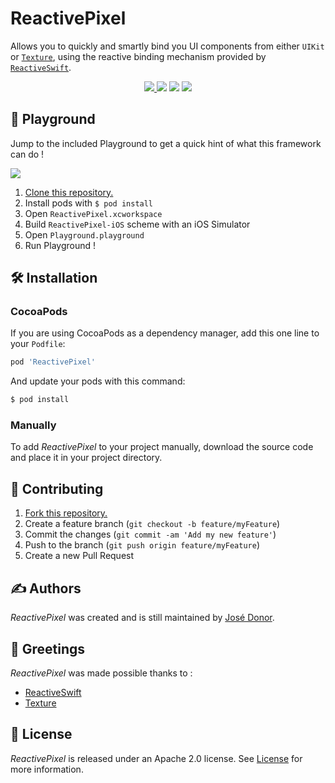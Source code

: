 # ReactivePixel

Allows you to quickly and smartly bind you UI components from either `UIKit` or [`Texture`](https://github.com/TextureGroup/Texture), using the reactive binding mechanism provided by [`ReactiveSwift`](https://github.com/ReactiveCocoa/ReactiveSwift).
<p align="center">
	<a href="https://swift.org">
        <img src="https://img.shields.io/badge/Swift-4.2-orange.svg" />
    </a>
    <a>
        <img src="https://img.shields.io/badge/platform-iOS-lightgrey.svg" />
    </a>
    <a>
          <img src="https://img.shields.io/github/release/iDonJose/ReactivePixel.svg" />
    </a>
    <a href="https://cocoapods.org/pods/ReactivePixel">
          <img src="https://img.shields.io/cocoapods/v/ReactivePixel.svg" />
    </a>
</p>


## 🎲 Playground

Jump to the included Playground to get a quick hint of what this framework can do !

![](https://github.com/iDonJose/ReactivePixel/raw/master/Meta/Playground.gif)

 1. [Clone this repository.](https://github.com/idonjose/ReactivePixel/archive/master.zip)
 1. Install pods with `$ pod install`
 1. Open `ReactivePixel.xcworkspace`
 1. Build `ReactivePixel-iOS` scheme with an iOS Simulator
 1. Open `Playground.playground`
 1. Run Playground !


## 🛠 Installation

### CocoaPods

If you are using CocoaPods as a dependency manager, add this one line to your `Podfile`:

```ruby
pod 'ReactivePixel'
```

And update your pods with this command:

```bash
$ pod install
```

### Manually

To add *ReactivePixel* to your project manually, download the source code and place it in your project directory.


## 👋 Contributing

1. [Fork this repository.](https://github.com/idonjose/ReactivePixel/fork)
1. Create a feature branch (`git checkout -b feature/myFeature`)
1. Commit the changes (`git commit -am 'Add my new feature'`)
1. Push to the branch (`git push origin feature/myFeature`)
1. Create a new Pull Request


## ✍️ Authors
*ReactivePixel* was created and is still maintained by [José Donor](donor.develop@gmail.com).


## 👏 Greetings
*ReactivePixel* was made possible thanks to :
- [ReactiveSwift](https://github.com/ReactiveCocoa/ReactiveSwift)
- [Texture](https://github.com/TextureGroup/Texture)


## 📃 License
*ReactivePixel* is released under an Apache 2.0 license. See [License](https://github.com/idonjose/ReactivePixel/blob/master/LICENSE) for more information.
